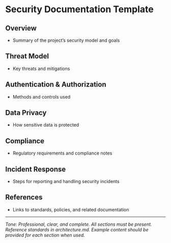 # Security Documentation Template

## Overview
- Summary of the project’s security model and goals

## Threat Model
- Key threats and mitigations

## Authentication & Authorization
- Methods and controls used

## Data Privacy
- How sensitive data is protected

## Compliance
- Regulatory requirements and compliance notes

## Incident Response
- Steps for reporting and handling security incidents

## References
- Links to standards, policies, and related documentation

---

*Tone: Professional, clear, and complete. All sections must be present. Reference standards in architecture.md. Example content should be provided for each section when used.*

